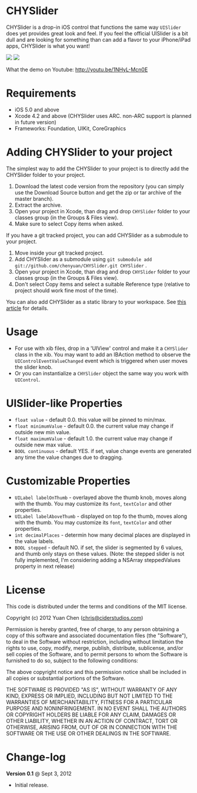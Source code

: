 CHYSlider
====================

CHYSlider is a drop-in iOS control that functions the same way `UISlider` does yet provides great look and feel. If you feel the official UISlider is a bit dull and are looking for something than can add a flavor to your iPhone/iPad apps, CHYSlider is what you want!

[![](https://dl.dropbox.com/u/12111329/github/CHYSlider/1.png)](https://dl.dropbox.com/u/12111329/github/CHYSlider/1.png)
[![](https://dl.dropbox.com/u/12111329/github/CHYSlider/2.png)](https://dl.dropbox.com/u/12111329/github/CHYSlider/2.png)

What the demo on Youtube: http://youtu.be/1NHyL-Mcn0E

Requirements
============

* iOS 5.0 and above
* Xcode 4.2 and above (CHYSlider uses ARC. non-ARC support is planned in future version)
* Frameworks: Foundation, UIKit, CoreGraphics

Adding CHYSlider to your project
====================================

The simplest way to add the CHYSlider to your project is to directly add the CHYSlider folder to your project.

1. Download the latest code version from the repository (you can simply use the Download Source button and get the zip or tar archive of the master branch).
2. Extract the archive.
3. Open your project in Xcode, than drag and drop `CHYSlider` folder to your classes group (in the Groups & Files view). 
4. Make sure to select Copy items when asked. 

If you have a git tracked project, you can add CHYSlider as a submodule to your project. 

1. Move inside your git tracked project.
2. Add CHYSlider as a submodule using `git submodule add git://github.com/chenyuan/CHYSlider.git CHYSlider` .
3. Open your project in Xcode, than drag and drop `CHYSlider` folder to your classes group (in the Groups & Files view). 
4. Don't select Copy items and select a suitable Reference type (relative to project should work fine most of the time). 

You can also add CHYSlider as a static library to your workspace. See [this article](http://blog.carbonfive.com/2011/04/04/using-open-source-static-libraries-in-xcode-4/#using_a_static_library) for details. 

Usage
=====

* For use with xib files, drop in a 'UIView' control and make it a `CHYSlider` class in the xib. You may want to add an IBAction method to observe the `UIControlEventValueChanged` event which is triggered when user moves the slider knob.
* Or you can instantialize a `CHYSlider` object the same way you work with `UIControl`.

UISlider-like Properties
========================
* `float value` - default 0.0. this value will be pinned to min/max.
* `float minimumValue` - default 0.0. the current value may change if outside new min value.
* `float maximumValue` - default 1.0. the current value may change if outside new max value.
* `BOOL continuous` - default YES. if set, value change events are generated any time the value changes due to dragging.

Customizable Properties
=======================
* `UILabel labelOnThumb` - overlayed above the thumb knob, moves along with the thumb. You may customize its `font`, `textColor` and other properties.
* `UILabel labelAboveThumb` - displayed on top fo the thumb, moves along with the thumb. You may customize its `font`, `textColor` and other properties.
* `int decimalPlaces` - determin how many decimal places are displayed in the value labels.
* `BOOL stepped` - default NO. if set, the slider is segmented by 6 values, and thumb only stays on these values. (Note: the stepped slider is not fully implemented, I'm considering adding a NSArray steppedValues property in next release)

License
=======

This code is distributed under the terms and conditions of the MIT license. 

Copyright (c) 2012 Yuan Chen (chris@ciderstudios.com)

Permission is hereby granted, free of charge, to any person obtaining a copy of this software and associated documentation files (the "Software"), to deal in the Software without restriction, including without limitation the rights to use, copy, modify, merge, publish, distribute, sublicense, and/or sell copies of the Software, and to permit persons to whom the Software is furnished to do so, subject to the following conditions:

The above copyright notice and this permission notice shall be included in all copies or substantial portions of the Software.

THE SOFTWARE IS PROVIDED "AS IS", WITHOUT WARRANTY OF ANY KIND, EXPRESS OR IMPLIED, INCLUDING BUT NOT LIMITED TO THE WARRANTIES OF MERCHANTABILITY, FITNESS FOR A PARTICULAR PURPOSE AND NONINFRINGEMENT. IN NO EVENT SHALL THE AUTHORS OR COPYRIGHT HOLDERS BE LIABLE FOR ANY CLAIM, DAMAGES OR OTHER LIABILITY, WHETHER IN AN ACTION OF CONTRACT, TORT OR OTHERWISE, ARISING FROM, OUT OF OR IN CONNECTION WITH THE SOFTWARE OR THE USE OR OTHER DEALINGS IN THE SOFTWARE.

Change-log
==========

**Version 0.1** @ Sept 3, 2012

- Initial release.